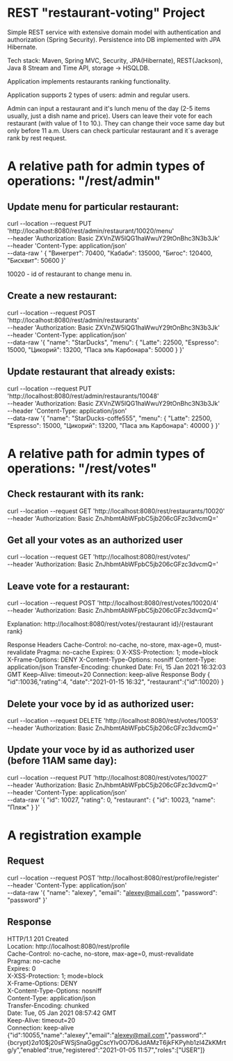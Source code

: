 REST "restaurant-voting" Project
===============================
Simple REST service with extensive domain model with authentication and authorization (Spring Security).
Persistence into DB implemented with JPA Hibernate.

Tech stack: Maven, Spring MVC, Security, JPA(Hibernate), REST(Jackson), 
Java 8 Stream and Time API, storage -> HSQLDB.

Application implements restaurants ranking functionality.

Application supports 2 types of users: admin and regular users.

Admin can input a restaurant and it's lunch menu of the day (2-5 items usually, just a dish name and price).
Users can leave their vote for each restaurant (with value of 1 to 10.). They can change their voce same day but only before 11 a.m.
Users can check particular restaurant and it`s average rank by rest request.

# A relative path for admin types of operations: "/rest/admin"

## Update menu for particular restaurant:

curl --location --request PUT 'http://localhost:8080/rest/admin/restaurant/10020/menu' \
--header 'Authorization: Basic ZXVnZW5lQG1haWwuY29tOnBhc3N3b3Jk' \
--header 'Content-Type: application/json' \
--data-raw '    {
"Винегрет": 70400,
"Кабаби": 135000,
"Бигос": 120400,
"Бисквит": 50600
}'

10020 - id of restaurant to change menu in.

## Create a new restaurant:

curl --location --request POST 'http://localhost:8080/rest/admin/restaurants' \
--header 'Authorization: Basic ZXVnZW5lQG1haWwuY29tOnBhc3N3b3Jk' \
--header 'Content-Type: application/json' \
--data-raw '{
"name": "StarDucks",
"menu": {
"Latte": 22500,
"Espresso": 15000,
"Цикорий": 13200,
"Паса эль Карбонара": 50000
}
}'

## Update restaurant that already exists:

curl --location --request PUT 'http://localhost:8080/rest/admin/restaurants/10048' \
--header 'Authorization: Basic ZXVnZW5lQG1haWwuY29tOnBhc3N3b3Jk' \
--header 'Content-Type: application/json' \
--data-raw '{
"name": "StarDucks-coffe555",
"menu": {
"Latte": 22500,
"Espresso": 15000,
"Цикорий": 13200,
"Паса эль Карбонара": 40000
}
}'

# A relative path for admin types of operations: "/rest/votes"

## Check restaurant with its rank:

curl --location --request GET 'http://localhost:8080/rest/restaurants/10020' \
--header 'Authorization: Basic ZnJhbmtAbWFpbC5jb206cGFzc3dvcmQ='

## Get all your votes as an authorized user

curl --location --request GET 'http://localhost:8080/rest/votes/' \
--header 'Authorization: Basic ZnJhbmtAbWFpbC5jb206cGFzc3dvcmQ='

## Leave vote for a restaurant:

curl --location --request POST 'http://localhost:8080/rest/votes/10020/4' \
--header 'Authorization: Basic ZnJhbmtAbWFpbC5jb206cGFzc3dvcmQ='

Explanation:
http://localhost:8080/rest/votes/{restaurant id}/{restaurant rank}

Response Headers
Cache-Control: no-cache, no-store, max-age=0, must-revalidate
Pragma: no-cache
Expires: 0
X-XSS-Protection: 1; mode=block
X-Frame-Options: DENY
X-Content-Type-Options: nosniff
Content-Type: application/json
Transfer-Encoding: chunked
Date: Fri, 15 Jan 2021 16:32:03 GMT
Keep-Alive: timeout=20
Connection: keep-alive
Response Body
{
"id":10036,"rating":4,
"date":"2021-01-15 16:32",
"restaurant":{"id":10020}
}

## Delete your voce by id as authorized user:
curl --location --request DELETE 'http://localhost:8080/rest/votes/10053' \
--header 'Authorization: Basic ZnJhbmtAbWFpbC5jb206cGFzc3dvcmQ='

## Update your voce by id as authorized user (before 11AM same day):
curl --location --request PUT 'http://localhost:8080/rest/votes/10027' \
--header 'Authorization: Basic ZnJhbmtAbWFpbC5jb206cGFzc3dvcmQ=' \
--header 'Content-Type: application/json' \
--data-raw '{
"id": 10027,
"rating": 0,
"restaurant": {
"id": 10023,
"name": "Пляж"
}
}'

# A registration example

## Request
curl --location --request POST 'http://localhost:8080/rest/profile/register' \
--header 'Content-Type: application/json' \
--data-raw '{
"name": "alexey",
"email": "alexey@mail.com",
"password": "password"
}'

## Response
HTTP/1.1 201 Created  
Location: http://localhost:8080/rest/profile  
Cache-Control: no-cache, no-store, max-age=0, must-revalidate  
Pragma: no-cache  
Expires: 0  
X-XSS-Protection: 1; mode=block  
X-Frame-Options: DENY  
X-Content-Type-Options: nosniff  
Content-Type: application/json  
Transfer-Encoding: chunked  
Date: Tue, 05 Jan 2021 08:57:42 GMT  
Keep-Alive: timeout=20  
Connection: keep-alive  
{"id":10055,"name":"alexey","email":"alexey@mail.com","password":"{bcrypt}$2a$10$j20sFWSjSnaGggCscYIv0O7D6JdAMzT6jkFKPyhb1zI4ZkKMrtg/y","enabled":true,"registered":"2021-01-05 11:57","roles":["USER"]}
